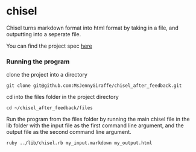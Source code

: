 # chisel

Chisel turns markdown format into html format by taking in a file, and outputting into a seperate file.

You can find the project spec [here](https://github.com/turingschool/curriculum/blob/master/source/projects/chisel.markdown)

### Running the program

clone the project into a directory

    git clone git@github.com:MsJennyGiraffe/chisel_after_feedback.git

cd into the files folder in the project directory

    cd ~/chisel_after_feedback/files

Run the program from the files folder by running the main chisel file in the lib folder with the input file as the first command line argument, and the output file as the second command line argument.

    ruby ../lib/chisel.rb my_input.markdown my_output.html
